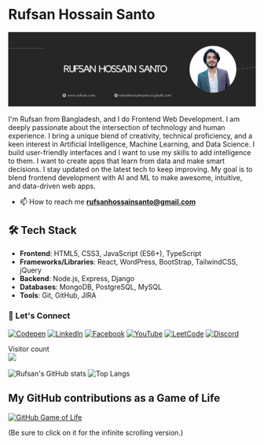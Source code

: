 # Rufsan Hossain Santo

<img alt="banner" src="./linkedin-cover (3).png"/>

I'm Rufsan from Bangladesh, and I do Frontend Web Development. I am deeply passionate about the intersection of technology and human experience. I bring a unique blend of creativity, technical proficiency, and a keen interest in Artificial Intelligence, Machine Learning, and Data Science. I build user-friendly interfaces and I want to use my skills to add intelligence to them. I want to create apps that learn from data and make smart decisions. I stay updated on the latest tech to keep improving. My goal is to blend frontend development with AI and ML to make awesome, intuitive, and data-driven web apps.

- 📫 How to reach me **rufsanhossainsanto@gmail.com**

## 🛠 Tech Stack

- **Frontend**: HTML5, CSS3, JavaScript (ES6+), TypeScript
- **Frameworks/Libraries**: React, WordPress, BootStrap, TailwindCSS, jQuery
- **Backend**: Node.js, Express, Django
- **Databases**: MongoDB, PostgreSQL, MySQL
- **Tools**: Git, GitHub, JIRA

### 🤝 Let's Connect

<p align="left">
<a href="" target="blank"><img align="center" src="https://raw.githubusercontent.com/rahuldkjain/github-profile-readme-generator/master/src/images/icons/Social/codepen.svg" alt="Codepen" height="30" width="40" /></a>
<a href="https://www.linkedin.com/in/rufsan-hossain-santo/" target="blank"><img align="center" src="https://raw.githubusercontent.com/rahuldkjain/github-profile-readme-generator/master/src/images/icons/Social/linked-in-alt.svg" alt="LinkedIn" height="30" width="40" /></a>
<a href="https://www.facebook.com/rufsan.hossain.75/" target="blank"><img align="center" src="https://raw.githubusercontent.com/rahuldkjain/github-profile-readme-generator/master/src/images/icons/Social/facebook.svg" alt="Facebook" height="30" width="40" /></a>
<a href="" target="blank"><img align="center" src="https://raw.githubusercontent.com/rahuldkjain/github-profile-readme-generator/master/src/images/icons/Social/youtube.svg" alt="YouTube" height="30" width="40" /></a>
<a href="" target="blank"><img align="center" src="https://raw.githubusercontent.com/rahuldkjain/github-profile-readme-generator/master/src/images/icons/Social/leet-code.svg" alt="LeetCode" height="30" width="40" /></a>
<a href="" target="blank"><img align="center" src="https://raw.githubusercontent.com/rahuldkjain/github-profile-readme-generator/master/src/images/icons/Social/discord.svg" alt="Discord" height="30" width="40" /></a>
</p>

<p> 
  Visitor count<br>
  <img src="https://profile-counter.glitch.me/RufsanHossain/count.svg" />
</p>

![Rufsan's GitHub stats](https://github-readme-stats.vercel.app/api?username=RufsanHossain&show_icons=true&theme=dark)
![Top Langs](https://github-readme-stats.vercel.app/api/top-langs/?username=RufsanHossain&layout=compact&size_weight=0.5&count_weight=0.5&theme=dark)

## My GitHub contributions as a Game of Life

[![GitHub Game of Life](https://github4life.herokuapp.com/RufsanHossain.gif?z=6)](https://github4life.herokuapp.com/RufsanHossain)

(Be sure to click on it for the infinite scrolling version.)

